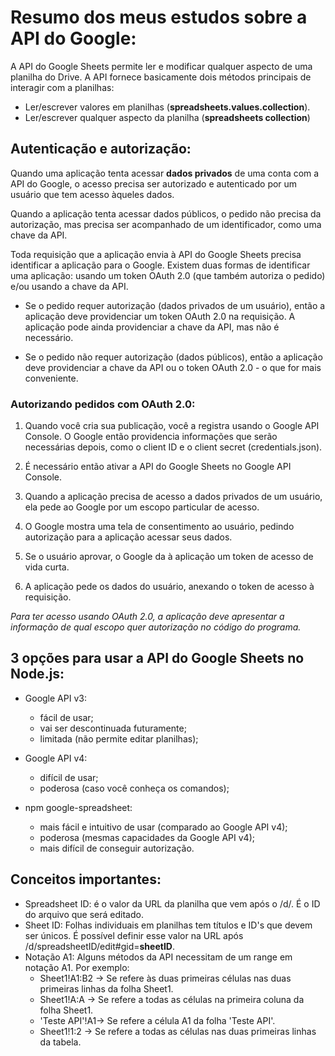 # Resumo dos meus estudos sobre a API do Google:

A API do Google Sheets permite ler e modificar qualquer aspecto de uma planilha do Drive. A API fornece basicamente dois métodos principais de interagir com a planilhas:

- Ler/escrever valores em planilhas (<strong>spreadsheets.values.collection</strong>).
- Ler/escrever qualquer aspecto da planilha (<strong>spreadsheets collection</strong>)

## Autenticação e autorização:

Quando uma aplicação tenta acessar <strong>dados privados</strong> de uma conta com a API do Google, o acesso precisa ser autorizado e autenticado por um usuário que tem acesso àqueles dados.

Quando a aplicação tenta acessar dados públicos, o pedido não precisa da autorização, mas precisa ser acompanhado de um identificador, como uma chave da API.

Toda requisição que a aplicação envia à API do Google Sheets precisa identificar a aplicação para o Google. Existem duas formas de identificar uma aplicação: usando um token OAuth 2.0 (que também autoriza o pedido) e/ou usando a chave da API.

- Se o pedido requer autorização (dados privados de um usuário), então a aplicação deve providenciar um token OAuth 2.0 na requisição. A aplicação pode ainda providenciar a chave da API, mas não é necessário.

- Se o pedido não requer autorização (dados públicos), então a aplicação deve providenciar a chave da API ou o token OAuth 2.0 - o que for mais conveniente.

### Autorizando pedidos com OAuth 2.0:

1. Quando você cria sua publicação, você a registra usando o Google API Console. O Google então providencia informações que serão necessárias depois, como o client ID e o client secret (credentials.json).

2. É necessário então ativar a API do Google Sheets no Google API Console.

3. Quando a aplicação precisa de acesso a dados privados de um usuário, ela pede ao Google por um escopo particular de acesso.

4. O Google mostra uma tela de consentimento ao usuário, pedindo autorização para a aplicação acessar seus dados.

5. Se o usuário aprovar, o Google da à aplicação um token de acesso de vida curta.

6. A aplicação pede os dados do usuário, anexando o token de acesso à requisição.

<i>Para ter acesso usando OAuth 2.0, a aplicação deve apresentar a informação de qual escopo quer autorização no código do programa.</i>

## 3 opções para usar a API do Google Sheets no Node.js:

- Google API v3:

  - fácil de usar;
  - vai ser descontinuada futuramente;
  - limitada (não permite editar planilhas);

- Google API v4:

  - difícil de usar;
  - poderosa (caso você conheça os comandos);

- npm google-spreadsheet:
  - mais fácil e intuitivo de usar (comparado ao Google API v4);
  - poderosa (mesmas capacidades da Google API v4);
  - mais difícil de conseguir autorização.

## Conceitos importantes:

- Spreadsheet ID: é o valor da URL da planilha que vem após o /d/. É o ID do arquivo que será editado.
- Sheet ID: Folhas individuais em planilhas tem títulos e ID's que devem ser únicos. É possível definir esse valor na URL após /d/spreadsheetID/edit#gid=<strong>sheetID</strong>.
- Notação A1: Alguns métodos da API necessitam de um range em notação A1. Por exemplo:
  - Sheet1!A1:B2 -> Se refere às duas primeiras células nas duas primeiras linhas da folha Sheet1.
  - Sheet1!A:A -> Se refere a todas as células na primeira coluna da folha Sheet1.
  - 'Teste API'!A1-> Se refere a célula A1 da folha 'Teste API'.
  - Sheet1!1:2 -> Se refere a todas as células nas duas primeiras linhas da tabela.
